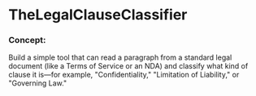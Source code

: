 # TheLegalClauseClassifier

### Concept: 
Build a simple tool that can read a paragraph from a standard legal document (like a Terms of Service or an NDA) and classify what kind of clause it is—for example, "Confidentiality," "Limitation of Liability," or "Governing Law."
